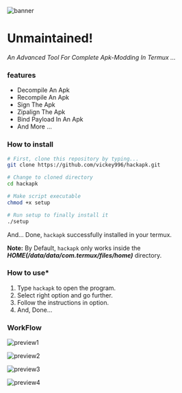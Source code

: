 
![banner](https://raw.githubusercontent.com/vickey996/files/master/termux/hackapk/banner.png) <br />

# Unmaintained!

_An Advanced Tool For Complete Apk-Modding In Termux ..._

### features
 
- Decompile An Apk
- Recompile An Apk
- Sign The Apk
- Zipalign The Apk
- Bind Payload In An Apk
- And More ...

### How to install

```bash
# First, clone this repository by typing...
git clone https://github.com/vickey996/hackapk.git

# Change to cloned directory
cd hackapk

# Make script executable
chmod +x setup

# Run setup to finally install it
./setup
```

And... Done, `hackapk` successfully installed in your termux.

**Note:** By Default, `hackapk` only works inside the ***HOME(/data/data/com.termux/files/home)*** directory.

### How to use*

1. Type `hackapk` to open the program. 
2. Select right option and go further.
3. Follow the instructions in option.
4. And, Done...

### WorkFlow

![preview1](https://raw.githubusercontent.com/adi1090x/files/master/termux/hackapk/preview_1.png) <br />

![preview2](https://raw.githubusercontent.com/adi1090x/files/master/termux/hackapk/preview_2.png) <br />

![preview3](https://raw.githubusercontent.com/adi1090x/files/master/termux/hackapk/preview_3.png) <br />

![preview4](https://raw.githubusercontent.com/adi1090x/files/master/termux/hackapk/preview_4.png) <br />
